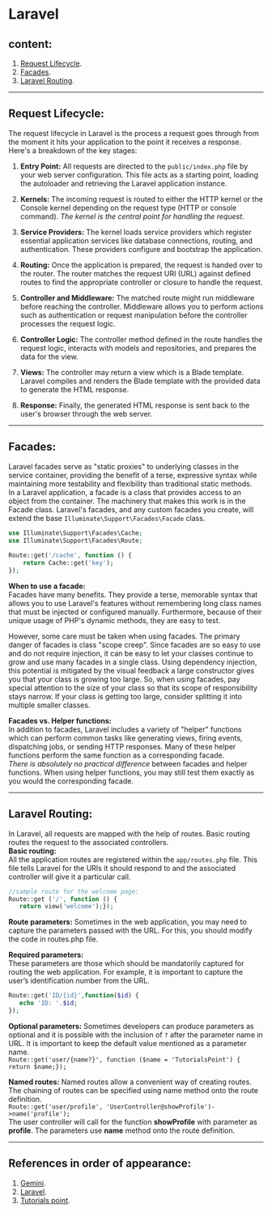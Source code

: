 # Laravel
## content:
1. [Request Lifecycle](#request-lifecycle).
1. [Facades](#facades).
3. [Laravel Routing](#laravel-routing).

---

## Request Lifecycle:
The request lifecycle in Laravel is the process a request goes through from the moment it hits your application to the point it receives a response. Here's a breakdown of the key stages:

1. **Entry Point:** All requests are directed to the `public/index.php` file by your web server configuration. This file acts as a starting point, loading the autoloader and retrieving the Laravel application instance.

2. **Kernels:** The incoming request is routed to either the HTTP kernel or the Console kernel depending on the request type (HTTP or console command). *The kernel is the central point for handling the request*.

3. **Service Providers:**  The kernel loads service providers which register essential application services like database connections, routing, and authentication. These providers configure and bootstrap the application.

4. **Routing:** Once the application is prepared, the request is handed over to the router. The router matches the request URI (URL) against defined routes to find the appropriate controller or closure to handle the request.

5. **Controller and Middleware:** The matched route might run middleware before reaching the controller. Middleware allows you to perform actions such as authentication or request manipulation before the controller processes the request logic.

6. **Controller Logic:** The controller method defined in the route handles the request logic, interacts with models and repositories, and prepares the data for the view.

7. **Views:** The controller may return a view which is a Blade template. Laravel compiles and renders the Blade template with the provided data to generate the HTML response.

8. **Response:** Finally, the generated HTML response is sent back to the user's browser through the web server.

---

## Facades:
Laravel facades serve as "static proxies" to underlying classes in the service container, providing the benefit of a terse, expressive syntax while maintaining more testability and flexibility than traditional static methods.  
In a Laravel application, a facade is a class that provides access to an object from the container. The machinery that makes this work is in the Facade class. Laravel's facades, and any custom facades you create, will extend the base `Illuminate\Support\Facades\Facade` class.  
```php
use Illuminate\Support\Facades\Cache;
use Illuminate\Support\Facades\Route;
 
Route::get('/cache', function () {
    return Cache::get('key');
});
```

**When to use a facade:**  
Facades have many benefits. They provide a terse, memorable syntax that allows you to use Laravel's features without remembering long class names that must be injected or configured manually. Furthermore, because of their unique usage of PHP's dynamic methods, they are easy to test.

However, some care must be taken when using facades. The primary danger of facades is class "scope creep". Since facades are so easy to use and do not require injection, it can be easy to let your classes continue to grow and use many facades in a single class. Using dependency injection, this potential is mitigated by the visual feedback a large constructor gives you that your class is growing too large. So, when using facades, pay special attention to the size of your class so that its scope of responsibility stays narrow. If your class is getting too large, consider splitting it into multiple smaller classes.  

**Facades vs. Helper functions:**  
In addition to facades, Laravel includes a variety of "helper" functions which can perform common tasks like generating views, firing events, dispatching jobs, or sending HTTP responses. Many of these helper functions perform the same function as a corresponding facade.  
*There is absolutely no practical difference* between facades and helper functions. When using helper functions, you may still test them exactly as you would the corresponding facade.

---

## Laravel Routing:
In Laravel, all requests are mapped with the help of routes. Basic routing routes the request to the associated controllers.  
**Basic routing:**  
All the application routes are registered within the `app/routes.php` file. This file tells Laravel for the URIs it should respond to and the associated controller will give it a particular call.  
```php
//sample route for the welcome page:
Route::get ('/', function () {
   return view('welcome');});
```
**Route parameters:**
Sometimes in the web application, you may need to capture the parameters passed with the URL. For this, you should modify the code in routes.php file.  

**Required parameters:**  
These parameters are those which should be mandatorily captured for routing the web application. For example, it is important to capture the user’s identification number from the URL.  
```php
Route::get('ID/{id}',function($id) {
   echo 'ID: '.$id;
});
```  
**Optional parameters:**
Sometimes developers can produce parameters as optional and it is possible with the inclusion of `?` after the parameter name in URL. It is important to keep the default value mentioned as a parameter name.  
`Route::get('user/{name?}', function ($name = 'TutorialsPoint') { return $name;});`

**Named routes:**
Named routes allow a convenient way of creating routes. The chaining of routes can be specified using name method onto the route definition.  
`Route::get('user/profile', 'UserController@showProfile')->name('profile');`  
The user controller will call for the function **showProfile** with parameter as **profile**. The parameters use **name** method onto the route definition.

---

## References in order of appearance:
1. [Gemini](https://g.co/gemini/share/893cba455f26).
1. [Laravel](https://laravel.com/docs/11.x/facades).
1. [Tutorials point](https://www.tutorialspoint.com/laravel/laravel_routing.htm).